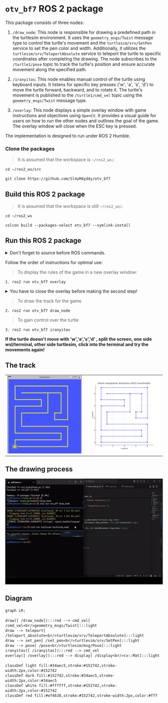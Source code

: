 # `otv_bf7` ROS 2 package
This package consists of three nodes:

1. `/draw_node`: This node is responsible for drawing a predefined path in the turtlesim environment. It uses the `geometry_msgs/Twist` message type to control the turtle's movement and the `turtlesim/srv/SetPen` service to set the pen color and width. Additionally, it utilizes the `turtlesim/srv/TeleportAbsolute` service to teleport the turtle to specific coordinates after completing the drawing. The node subscribes to the `/turtle1/pose` topic to track the turtle's position and ensure accurate movement along the specified path.

2. `/iranyitas`: This node enables manual control of the turtle using keyboard inputs. It listens for specific key presses ('w', 'a', 's', 'd') to move the turtle forward, backward, and to rotate it. The turtle's movement is published to the `/turtle1/cmd_vel` topic using the `geometry_msgs/Twist` message type. 

3. `/overlay`: This node displays a simple overlay window with game instructions and objectives using `OpenCV`. It provides a visual guide for users on how to run the other nodes and outlines the goal of the game. The overlay window will close when the ESC key is pressed.

The implementation is designed to run under ROS 2 Humble.
### Clone the packages
>It is assumed that the workspace is `~/ros2_ws/`.
``` 
cd ~/ros2_ws/src
```
```
git clone https://github.com/Sl4yM4yd4y/otv_bf7
```
## Build this ROS 2 package
>It is assumed that the workspace is still `~/ros2_ws/`.
```
cd ~/ros2_ws
```
```
colcon build --packages-select otv_bf7 --symlink-install
```
## Run this ROS 2 package
<details>
<summary> Don't forget to source before ROS commands.</summary>
source ~/ros2_ws/install/setup.bash
</details>

Follow the order of instructions for optimal use:
>To display the rules of the game in a new overlay window:
```
1. ros2 run otv_bf7 overlay
```
<details>
<summary>You have to close the overlay before making the second step!</summary>
Press the 'ESC' button to close it.
</details>

>To draw the track for the game
```
2. ros2 run otv_bf7 draw_node
```
>To gain control over the turtle
```
3. ros2 run otv_bf7 iranyitas
```
**If the turtle doesn't move with 'w','a','s','d' , split the screen, one side wsl/terminal, other side turtlesim, click into the terminal and try the movements again!**

## The track 

<table align ="center">
  <tr>
    <td>
      <img src="img/kirajzolt_palya.png" alt="kirajzolt palya" width="250" height="250"/>
    </td>
    <td>
      <img src="img/teknos_palya_coord.png" alt="teknos palya coord" width="250" height="250"/>
    </td>
  </tr>
</table>

## The drawing process

<div align="center">
  <img src="img/palya_rajzolas.gif" alt="palya rajzolas" width="600" height="338"/>
</div>

## Diagram
``` mermaid
graph LR;

draw([ /draw_node]):::red --> cmd_vel[ /cmd_vel<br/>geometry_msgs/Twist]:::light
draw --> teleport[ /teleport_absolute<br/>turtlesim/srv/TeleportAbsolute]:::light
draw --> set_pen[ /set_pen<br/>turtlesim/srv/SetPen]:::light
draw --> pose[ /pose<br/>turtlesim/msg/Pose]:::light
iranyitas([ /iranyitas]):::red --> cmd_vel
overlay([ /overlay]):::red --> display[ /display<br/>cv::Mat]:::light

classDef light fill:#34aec5,stroke:#152742,stroke-width:2px,color:#152742  
classDef dark fill:#152742,stroke:#34aec5,stroke-width:2px,color:#34aec5
classDef white fill:#ffffff,stroke:#152742,stroke-width:2px,color:#152742
classDef red fill:#ef4638,stroke:#152742,stroke-width:2px,color:#fff
```
